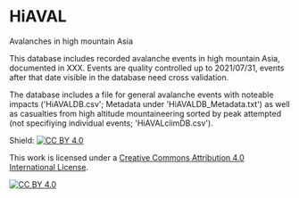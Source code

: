 # HiAVAL
Avalanches in high mountain Asia

This database includes recorded avalanche events in high mountain Asia, documented in XXX. Events are quality controlled up to 2021/07/31, events after that date visible in the database need cross validation.

The database includes a file for general avalanche events with noteable impacts ('HiAVALDB.csv'; Metadata under 'HiAVALDB_Metadata.txt') as well as casualties from high altitude mountaineering sorted by peak attempted (not specifiying individual events; 'HiAVALclimDB.csv').


Shield: [![CC BY 4.0][cc-by-shield]][cc-by]

This work is licensed under a
[Creative Commons Attribution 4.0 International License][cc-by].

[![CC BY 4.0][cc-by-image]][cc-by]

[cc-by]: http://creativecommons.org/licenses/by/4.0/
[cc-by-image]: https://i.creativecommons.org/l/by/4.0/88x31.png
[cc-by-shield]: https://img.shields.io/badge/License-CC%20BY%204.0-lightgrey.svg
